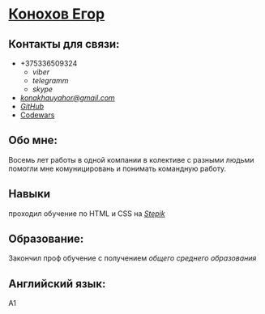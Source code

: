 # [Конохов Егор](https://sociumin.com/?id=28133097) #
## Контакты для связи: ##
* +375336509324 
  * _viber_
  * _telegramm_
  * _skype_
* *konakhauyahor@gmail.com* 
* [_GitHub_](https://github.com/Kornokhau)
* [Codewars](:https://www.codewars.com/users/Kornokhau/badges/micro)


## Обо мне: ##
Восемь лет работы в одной компании в колективе с разными людьми помогли мне комуницировань и понимать командную работу.
## Навыки ##
проходил обучение по HTML и CSS на [*Stepik*](https://stepik.org/users/17958814?after_pass_reset=true&auth=login)
## Образование: ##
Закончил проф обучение с получением *общего среднего образования* 
## Английский язык: ##
A1
